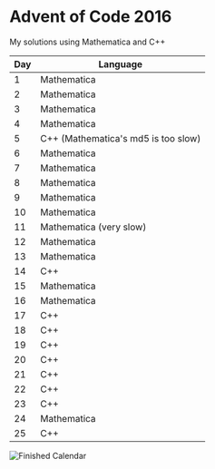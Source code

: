 # Advent of Code 2016
My solutions using Mathematica and C++

Day | Language
--- | --------
  1 | Mathematica
  2 | Mathematica
  3 | Mathematica
  4 | Mathematica
  5 | C++ (Mathematica's md5 is too slow)
  6 | Mathematica
  7 | Mathematica
  8 | Mathematica
  9 | Mathematica
 10 | Mathematica
 11 | Mathematica (very slow)
 12 | Mathematica
 13 | Mathematica
 14 | C++
 15 | Mathematica
 16 | Mathematica
 17 | C++
 18 | C++
 19 | C++
 20 | C++
 21 | C++
 22 | C++
 23 | C++
 24 | Mathematica
 25 | C++
 
 ![Finished Calendar](calendar.gif)